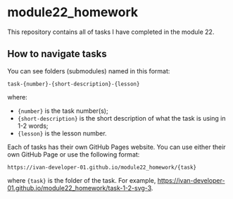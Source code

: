 # module22_homework

This repository contains all of tasks I have completed in the module 22.

## How to navigate tasks

You can see folders (submodules) named in this format:

```none
task-{number}-{short-description}-{lesson}
```

where:

- `{number}` is the task number(s);
- `{short-description}` is the short description of what the task is using in 1-2 words;
- `{lesson}` is the lesson number.

Each of tasks has their own GitHub Pages website. You can use either their own GitHub Page or use the following format:

```none
https://ivan-developer-01.github.io/module22_homework/{task}
```

where `{task}` is the folder of the task. For example, <https://ivan-developer-01.github.io/module22_homework/task-1-2-svg-3>.

